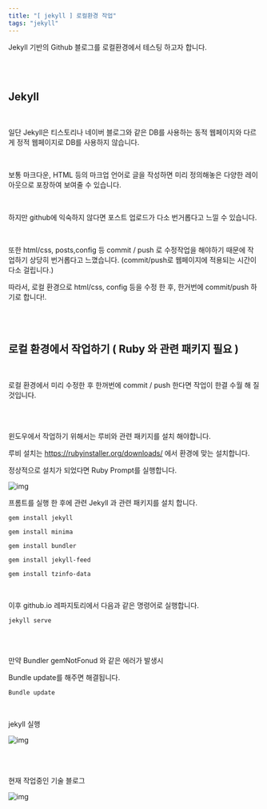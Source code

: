```yaml
---
title: "[ jekyll ] 로컬환경 작업"
tags: "jekyll"
---
```




Jekyll 기반의 Github 블로그를 로컬환경에서 테스팅 하고자 합니다.

<br>

<br>

## Jekyll

<br>

일단 Jekyll은 티스토리나 네이버 블로그와 같은 DB를 사용하는 동적 웹페이지와 다르게 정적 웹페이지로 DB를 사용하지 않습니다.

<br>

보통 마크다운, HTML 등의 마크업 언어로 글을 작성하면 미리 정의해놓은 다양한 레이아웃으로 포장하여 보여줄 수 있습니다.

<br>

하지만 github에 익숙하지 않다면 포스트 업로드가 다소 번거롭다고 느낄 수 있습니다.

<br>

또한 html/css, posts,config 등 commit / push 로 수정작업을 해야하기 때문에 작업하기 상당히 번거롭다고 느꼈습니다.
(commit/push로 웹페이지에 적용되는 시간이 다소 걸립니다.)
<br>

따라서, 로컬 환경으로 html/css, config 등을 수정 한 후, 한거번에 commit/push 하기로 합니다!.

<br>

<br>

## 로컬 환경에서 작업하기 ( Ruby 와 관련 패키지 필요 )

<br>

로컬 환경에서 미리 수정한 후 한꺼번에 commit / push 한다면 작업이 한결 수월 해 질것입니다.

<br>

<br>

윈도우에서 작업하기 위해서는 루비와 관련 패키지를 설치 해야합니다.



루비 설치는 https://rubyinstaller.org/downloads/ 에서 환경에 맞는 설치합니다.

정상적으로 설치가 되었다면 Ruby Prompt를 실행합니다.

![img](..assets\images\blog\jekyll\localConfig_01.png)





프롬트를 실행 한 후에 관련 Jekyll 과 관련 패키지를 설치 합니다.

```
gem install jekyll 

gem install minima 

gem install bundler 

gem install jekyll-feed 

gem install tzinfo-data
```



<br>

이후 github.io 레파지토리에서 다음과 같은 명령어로 실행합니다.

```
jekyll serve
```

<br>

<br>

만약 Bundler gemNotFonud 와 같은 에러가 발생시

Bundle update를 해주면 해결됩니다.

```
Bundle update
```

<br>

jekyll 실행

![img](..assets\images\blog\jekyll\localConfig_02.png)

<br>

<br>

현재 작업중인 기술 블로그

![img](..assets\images\blog\jekyll\localConfig_03.png)






